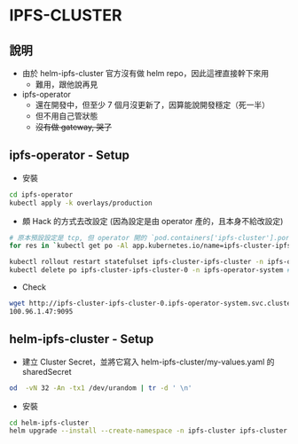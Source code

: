 # IPFS-CLUSTER

## 說明

- 由於 helm-ipfs-cluster 官方沒有做 helm repo，因此這裡直接幹下來用
  - 難用，跟他說再見
- ipfs-operator
  - 還在開發中，但至少 7 個月沒更新了，因算能說開發穩定（死一半）
  - 但不用自己管狀態
  - ~~沒有做 gateway, 哭了~~

## ipfs-operator - Setup

- 安裝

```bash
cd ipfs-operator
kubectl apply -k overlays/production
```

- 頗 Hack 的方式去改設定 (因為設定是由 operator 產的，且本身不給改設定)

```bash
# 原本預設設定是 tcp, 但 operator 開的 `pod.containers['ipfs-cluster'].ports['proxy-http']` 給的 protocol 是你馬 UDP...(雖然能動...)
for res in `kubectl get po -Al app.kubernetes.io/name=ipfs-cluster-ipfs-cluster -o name`; do kubectl exec $res -n ipfs-operator-system -itc ipfs-cluster -- sed -i "s/\/ip4\/127.0.0.1\/tcp\/9095/\/ip4\/0.0.0.0\/tcp\/9095/g" /data/ipfs-cluster/service.json; done

kubectl rollout restart statefulset ipfs-cluster-ipfs-cluster -n ipfs-operator-system  # 因為沒有確認狀態，只會重啟最後一個QQ
kubectl delete po ipfs-cluster-ipfs-cluster-0 -n ipfs-operator-system # 需要砍掉第 0 個，以重啟並套用設定
```

- Check

```bash
wget http://ipfs-cluster-ipfs-cluster-0.ipfs-operator-system.svc.cluster.local:9095/api/v0/pin/ls
100.96.1.47:9095
```

## helm-ipfs-cluster - Setup

- 建立 Cluster Secret，並將它寫入 helm-ipfs-cluster/my-values.yaml 的 sharedSecret

```bash
od  -vN 32 -An -tx1 /dev/urandom | tr -d ' \n'
```

- 安裝

```bash
cd helm-ipfs-cluster
helm upgrade --install --create-namespace -n ipfs-cluster ipfs-cluster . -f my-values.yaml
```
